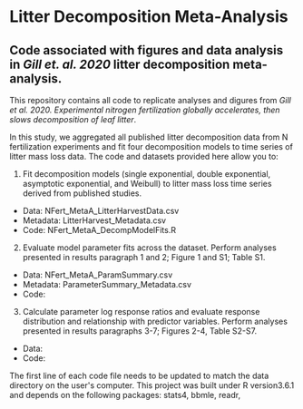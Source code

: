 # Litter Decomposition Meta-Analysis
## Code associated with figures and data analysis in *Gill et. al. 2020* litter decomposition meta-analysis. 
This repository contains all code to replicate analyses and digures from *Gill et al. 2020. Experimental nitrogen fertilization globally accelerates, then slows decomposition of leaf litter*. 

In this study, we aggregated all published litter decomposition data from N fertilization experiments and fit four decomposition models to time series of litter mass loss data. The code and datasets provided here allow you to: 
1. Fit decomposition models (single exponential, double exponential, asymptotic exponential, and Weibull) to litter mass loss time series derived from published studies.
 - Data: NFert_MetaA_LitterHarvestData.csv
 - Metadata: LitterHarvest_Metadata.csv
 - Code: NFert_MetaA_DecompModelFits.R
2. Evaluate model parameter fits across the dataset. Perform analyses presented in results paragraph 1 and 2; Figure 1 and S1; Table S1.
 - Data: NFert_MetaA_ParamSummary.csv
 - Metadata: ParameterSummary_Metadata.csv
 - Code:  
3. Calculate parameter log response ratios and evaluate response distribution and relationship with predictor variables. Perform analyses presented in results paragraphs 3-7; Figures 2-4, Table S2-S7.
 - Data: 
 - Code:  
 
The first line of each code file needs to be updated to match the data directory on the user's computer.  This project was built under R version3.6.1 and depends on the following packages: stats4, bbmle, readr, 

